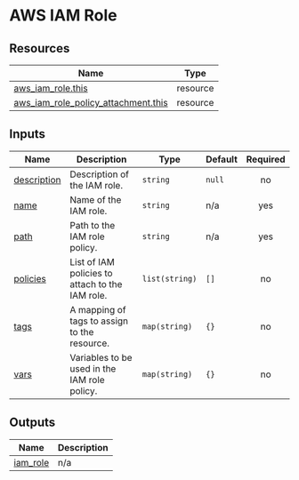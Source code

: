 # AWS IAM Role

## Resources

| Name | Type |
|------|------|
| [aws_iam_role.this](https://registry.terraform.io/providers/hashicorp/aws/latest/docs/resources/iam_role) | resource |
| [aws_iam_role_policy_attachment.this](https://registry.terraform.io/providers/hashicorp/aws/latest/docs/resources/iam_role_policy_attachment) | resource |

## Inputs

| Name | Description | Type | Default | Required |
|------|-------------|------|---------|:--------:|
| <a name="input_description"></a> [description](#input\_description) | Description of the IAM role. | `string` | `null` | no |
| <a name="input_name"></a> [name](#input\_name) | Name of the IAM role. | `string` | n/a | yes |
| <a name="input_path"></a> [path](#input\_path) | Path to the IAM role policy. | `string` | n/a | yes |
| <a name="input_policies"></a> [policies](#input\_policies) | List of IAM policies to attach to the IAM role. | `list(string)` | `[]` | no |
| <a name="input_tags"></a> [tags](#input\_tags) | A mapping of tags to assign to the resource. | `map(string)` | `{}` | no |
| <a name="input_vars"></a> [vars](#input\_vars) | Variables to be used in the IAM role policy. | `map(string)` | `{}` | no |

## Outputs

| Name | Description |
|------|-------------|
| <a name="output_iam_role"></a> [iam\_role](#output\_iam\_role) | n/a |
